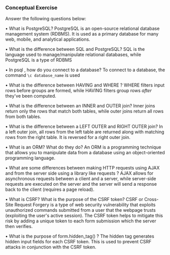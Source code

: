   ### Conceptual Exercise

  Answer the following questions below:

  • What is PostgreSQL?
	  PostgreSQL is an open-source relational database management system (RDBMS). It is used as a primary database for many web, mobile, and analytical applications.
	  
  • What is the difference between SQL and PostgreSQL?
	  SQL is the language used to manage/manipulate relational databases, while PostgreSQL is a type of RDBMS
	  
  • In psql , how do you connect to a database?
	  To connect to a database, the command `\c database_name` is used
	  
  • What is the difference between  HAVING  and  WHERE ?
	  WHERE filters input rows before groups are formed, while HAVING filters group rows *after* they've been computed.
	  
  • What is the difference between an  INNER  and  OUTER  join?
	  Inner joins return only the rows that match both tables, while outer joins return all rows from both tables.

  • What is the difference between a  LEFT OUTER  and  RIGHT OUTER  join?
	  In a left outer join, all rows from the left table are returned along with matching rows from the right table. It is reversed for a right outer join. 
	  
  • What is an ORM? What do they do?
		An ORM is a programming technique that allows you to manipulate data from a database using an object-oriented programming language.
		
  • What are some differences between making HTTP requests using AJAX and from the server side using a library like requests ?
	  AJAX allows for asynchronous requests between a client and a server, while server-side requests are executed on the server and the server will send a response back to the client (requires a page reload).
	  
  • What is CSRF? What is the purpose of the CSRF token?
	  CSRF or Cross-Site Request Forgery is a type of web security vulnerability that exploits unauthorized commands submitted from a user that the webpage trusts (exploiting the user's active session). The CSRF token helps to mitigate this risk by adding a unique token to each form submission which the server then verifies. 
	  
  • What is the purpose of form.hidden_tag() ?
	The hidden tag generates hidden input fields for each CSRF token. This is used to prevent CSRF attacks in conjunction with the CSRF token.

